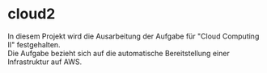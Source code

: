 # cloud2
In diesem Projekt wird die Ausarbeitung der Aufgabe für "Cloud Computing II" festgehalten.  
Die Aufgabe bezieht sich auf die automatische Bereitstellung einer Infrastruktur auf AWS.
